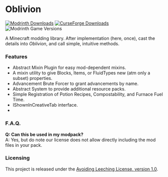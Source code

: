 # Oblivion
[![Modrinth Downloads](https://img.shields.io/modrinth/dt/{template-mod-slug}?style=flat&logo=modrinth&label=Modrinth)](https://modrinth.com/mod/{template-mod-slug})
[![CurseForge Downloads](https://img.shields.io/curseforge/dt/{project-id}?style=flat&logo=curseforge&label=Curseforge)](https://www.curseforge.com/minecraft/mc-mods/{template-mod-slug})
![Modrinth Game Versions](https://cf.way2muchnoise.eu/versions/{project-id}.svg)

A Minecraft modding library. After implementation (here, once), cast the details into *Oblivion*, and call simple, intuitive methods.

### Features
- Abstract Mixin Plugin for easy mod-dependent mixins.
- A mixin utility to give Blocks, Items, or FluidTypes new (atm only a subset) properties.
- Advancement Brute Forcer to grant advancements by name.
- Abstract System to provide additional resource packs.
- Simple Registration of Potion Recipes, Compostability, and Furnace Fuel Time.
- IShownInCreativeTab interface.
- 

### F.A.Q.
**Q: Can this be used in my modpack?**  
A: Yes, but do note our license does not allow directly including the mod files in your pack.

### Licensing
This project is released under the [Avoiding Leeching License, version 1.0](LICENSE).
